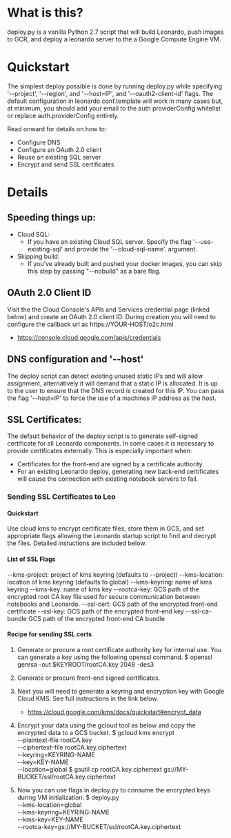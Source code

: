 # What is this?

deploy.py is a vanilla Python 2.7 script that will build
Leonardo, push images to GCR, and deploy a leonardo server to
the a Google Compute Engine VM.


# Quickstart

The simplest deploy possible is done by running deploy.py
while specifying '--project', '--region', and '--host=IP',
and '--oauth2-client-id' flags. The default configuration
in leonardo.conf.template will work in many cases but, at
minimum, you should add your email to the auth providerConfig
whitelist or replace auth.providerConfig entirely.

Read onward for details on how to:
  * Configure DNS
  * Configure an OAuth 2.0 client
  * Reuse an existing SQL server
  * Encrypt and send SSL certificates


# Details

## Speeding things up:
 * Cloud SQL:
    - If you have an existing Cloud SQL server. Specify the flag
      '--use-existing-sql' and provide the '--cloud-sql-name'.
      argument.
 * Skipping build:
    - If you've already built and pushed your docker images, you
      can skip this step by passing "--nobuild" as a bare flag.


## OAuth 2.0 Client ID

Visit the the Cloud Console's APIs and Services credential page
(linked below) and create an OAuth 2.0 client ID. During creation
you will need to configure the callback url as https://YOUR-HOST/o2c.html
 * https://console.cloud.google.com/apis/credentials


## DNS configuration and '--host'

The deploy script can detect existing unused static IPs and
will allow assignment, alternatively it will demand that a
static IP is allocated. It is up to the user to ensure that
the DNS record is created for this IP. You can pass the flag
'--host=IP' to force the use of a machines IP address as the
host.


## SSL Certificates:

The default behavior of the deploy script is to generate
self-signed certificate for all Leonardo components. In some cases
it is necessary to provide certificates externally. This is especially
important when:

  * Certificates for the front-end are signed by a certificate authority.
  * For an existing Leonardo deploy, generating new back-end certificates
    will cause the connection with existing notebook servers to fail.


### Sending SSL Certificates to Leo

#### Quickstart

Use cloud kms to encrypt certificate files, store them in GCS, and
set appropriate flags allowing the Leonardo startup script to find
and decrypt the files. Detailed instuctions are included below.


#### List of SSL Flags

  --kms-project:   project of kms keyring (defaults to --project)
  --kms-location:  location of kms keyring (defaults to global)
  --kms-keyring:   name of kms keyring
  --kms-key:       name of kms key
  --rootca-key:    GCS path of the encrypted root CA key file used for
                   secure communication between notebooks and Leonardo.
  --ssl-cert:      GCS path of the encrypted front-end certificate
  --ssl-key:       GCS path of the encrypted front-end key
  --ssl-ca-bundle  GCS path of the encrypted front-end CA bundle


#### Recipe for sending SSL certs

  1) Generate or procure a root certificate authority key for internal
     use. You can generate a key using the following openssl command.
       $ openssl genrsa -out $KEYROOT/rootCA.key 2048 -des3

  2) Generate or procure front-end signed certificates.

  3) Next you will need to generate a keyring and encryption key with
     Google Cloud KMS. See full instructions in the link below.
       * https://cloud.google.com/kms/docs/quickstart#encrypt_data

  4) Encrypt your data using the gcloud tool as below and copy the
     encrypted data to a GCS bucket.
       $ gcloud kms encrypt \
           --plaintext-file rootCA.key \
           --ciphertext-file rootCA.key.ciphertext \
           --keyring=KEYRING-NAME \
           --key=KEY-NAME \
           --location=global
       $ gsutil cp rootCA.key.ciphertext gs://MY-BUCKET/ssl/rootCA.key.ciphertext

  5) Now you can use flags in deploy.py to consume the encrypted keys
     during VM initialization.
       $ deploy.py <other-options> \
           --kms-location=global \
           --kms-keyring=KEYRING-NAME \
           --kms-key=KEY-NAME \
           --rootca-key=gs://MY-BUCKET/ssl/rootCA.key.ciphertext